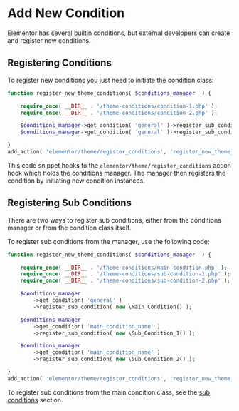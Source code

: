 # Add New Condition

<Badge type="tip" vertical="top" text="Elementor Pro" /> <Badge type="warning" vertical="top" text="Advanced" />

Elementor has several builtin conditions, but external developers can create and register new conditions.

## Registering Conditions

To register new conditions you just need to initiate the condition class:

```php
function register_new_theme_conditions( $conditions_manager  ) {

	require_once( __DIR__ . '/theme-conditions/condition-1.php' );
	require_once( __DIR__ . '/theme-conditions/condition-2.php' );

	$conditions_manager->get_condition( 'general' )->register_sub_condition( new \Condition_1() );
	$conditions_manager->get_condition( 'general' )->register_sub_condition( new \Condition_2() );

}
add_action( 'elementor/theme/register_conditions', 'register_new_theme_conditions' );
```

This code snippet hooks to the `elementor/theme/register_conditions` action hook which holds the conditions manager. The manager then registers the condition by initiating new condition instances.

## Registering Sub Conditions

There are two ways to register sub conditions, either from the conditions manager or from the condition class itself.

To register sub conditions from the manager, use the following code:

```php
function register_new_theme_conditions( $conditions_manager  ) {

	require_once( __DIR__ . '/theme-conditions/main-condition.php' );
	require_once( __DIR__ . '/theme-conditions/sub-condition-1.php' );
	require_once( __DIR__ . '/theme-conditions/sub-condition-2.php' );

	$conditions_manager
		->get_condition( 'general' )
		->register_sub_condition( new \Main_Condition() );

	$conditions_manager
		->get_condition( 'main_condition_name' )
		->register_sub_condition( new \Sub_Condition_1() );

	$conditions_manager
		->get_condition( 'main_condition_name' )
		->register_sub_condition( new \Sub_Condition_2() );

}
add_action( 'elementor/theme/register_conditions', 'register_new_theme_conditions' );
```

To register sub conditions from the main condition class, see the [sub conditions](./sub-conditions/) section.
